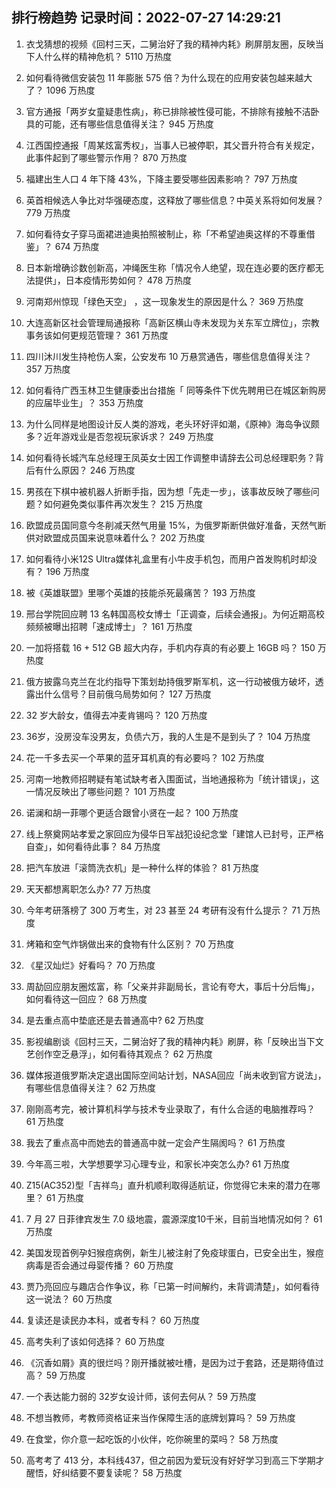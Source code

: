 
## 排行榜趋势 记录时间：2022-07-27 14:29:21
  
  1. 衣戈猜想的视频《回村三天，二舅治好了我的精神内耗》刷屏朋友圈，反映当下人什么样的精神危机？ 5110 万热度
    
  2. 如何看待微信安装包 11 年膨胀 575 倍？为什么现在的应用安装包越来越大了？ 1096 万热度
    
  3. 官方通报「两岁女童疑患性病」，称已排除被性侵可能，不排除有接触不洁卧具的可能，还有哪些信息值得关注？ 945 万热度
    
  4. 江西国控通报「周某炫富秀权」，当事人已被停职，其父晋升符合有关规定，此事件起到了哪些警示作用？ 870 万热度
    
  5. 福建出生人口 4 年下降 43%，下降主要受哪些因素影响？ 797 万热度
    
  6. 英首相候选人争比对华强硬态度，这释放了哪些信息？中英关系将如何发展？ 779 万热度
    
  7. 如何看待女子穿马面裙进迪奥拍照被制止，称「不希望迪奥这样的不尊重借鉴」？ 674 万热度
    
  8. 日本新增确诊数创新高，冲绳医生称「情况令人绝望，现在连必要的医疗都无法提供」，日本疫情形势如何？ 478 万热度
    
  9. 河南郑州惊现「绿色天空」 ，这一现象发生的原因是什么？ 369 万热度
    
  10. 大连高新区社会管理局通报称「高新区横山寺未发现为关东军立牌位」，宗教事务该如何更规范管理？ 361 万热度
    
  11. 四川沐川发生持枪伤人案，公安发布 10 万悬赏通告，哪些信息值得关注？ 357 万热度
    
  12. 如何看待广西玉林卫生健康委出台措施「 同等条件下优先聘用已在城区新购房的应届毕业生」？ 353 万热度
    
  13. 为什么同样是地图设计反人类的游戏，老头环好评如潮，《原神》海岛争议颇多？近年游戏业是否忽视玩家诉求？ 249 万热度
    
  14. 如何看待长城汽车总经理王凤英女士因工作调整申请辞去公司总经理职务？背后有什么原因？ 246 万热度
    
  15. 男孩在下棋中被机器人折断手指，因为想「先走一步」，该事故反映了哪些问题？如何避免类似事件再次发生？ 215 万热度
    
  16. 欧盟成员国同意今冬削减天然气用量 15%，为俄罗斯断供做好准备，天然气断供对欧盟成员国来说意味着什么？ 202 万热度
    
  17. 如何看待小米12S Ultra媒体礼盒里有小牛皮手机包，而用户首发购机时却没有？ 196 万热度
    
  18. 被《英雄联盟》里哪个英雄的技能杀死最痛苦？ 193 万热度
    
  19. 邢台学院回应聘 13 名韩国高校女博士「正调查，后续会通报」。为何近期高校频频被曝出招聘「速成博士」？ 161 万热度
    
  20. 一加将搭载 16 + 512 GB 超大内存，手机内存真的有必要上 16GB 吗？ 150 万热度
    
  21. 俄方披露乌克兰在北约指导下策划劫持俄罗斯军机，这一行动被俄方破坏，透露出什么信号？目前俄乌局势如何？ 127 万热度
    
  22. 32 岁大龄女，值得去冲麦肯锡吗？ 120 万热度
    
  23. 36岁，没房没车没男友，负债六万，我的人生是不是到头了？ 104 万热度
    
  24. 花一千多去买一个苹果的蓝牙耳机真的有必要吗？ 102 万热度
    
  25. 河南一地教师招聘疑有笔试缺考者入围面试，当地通报称为「统计错误」，这一情况反映出了哪些问题？ 101 万热度
    
  26. 诺澜和胡一菲哪个更适合跟曾小贤在一起？ 100 万热度
    
  27. 线上祭奠网站孝爱之家回应为侵华日军战犯设纪念堂「建馆人已封号，正严格自查」，如何看待此事？ 84 万热度
    
  28. 把汽车放进「滚筒洗衣机」是一种什么样的体验？ 81 万热度
    
  29. 天天都想离职怎么办? 77 万热度
    
  30. 今年考研落榜了 300 万考生，对 23 甚至 24 考研有没有什么提示？ 71 万热度
    
  31. 烤箱和空气炸锅做出来的食物有什么区别？ 70 万热度
    
  32. 《星汉灿烂》好看吗？ 70 万热度
    
  33. 周劼回应朋友圈炫富，称「父亲并非副局长，言论有夸大，事后十分后悔」，如何看待这一回应？ 68 万热度
    
  34. 是去重点高中垫底还是去普通高中? 62 万热度
    
  35. 影视编剧谈《回村三天，二舅治好了我的精神内耗》刷屏，称「反映出当下文艺创作空乏悬浮」，如何看待其观点？ 62 万热度
    
  36. 媒体报道俄罗斯决定退出国际空间站计划，NASA回应「尚未收到官方说法」，有哪些信息值得关注？ 62 万热度
    
  37. 刚刚高考完，被计算机科学与技术专业录取了，有什么合适的电脑推荐吗？ 61 万热度
    
  38. 我去了重点高中而她去的普通高中就一定会产生隔阂吗？ 61 万热度
    
  39. 今年高三啦，大学想要学习心理专业，和家长冲突怎么办? 61 万热度
    
  40. Z15(AC352)型「吉祥鸟」直升机顺利取得适航证，你觉得它未来的潜力在哪里？ 61 万热度
    
  41. 7 月 27 日菲律宾发生 7.0 级地震，震源深度10千米，目前当地情况如何？ 61 万热度
    
  42. 美国发现首例孕妇猴痘病例，新生儿被注射了免疫球蛋白，已安全出生，猴痘病毒是否会通过母婴传播？ 60 万热度
    
  43. 贾乃亮回应与趣店合作争议，称「已第一时间解约，未背调清楚」，如何看待这一说法？ 60 万热度
    
  44. 复读还是读民办本科，或者专科？ 60 万热度
    
  45. 高考失利了该如何选择？ 60 万热度
    
  46. 《沉香如屑》真的很烂吗？刚开播就被吐槽，是因为过于套路，还是期待值过高？ 59 万热度
    
  47. 一个表达能力弱的 32岁女设计师，该何去何从？ 59 万热度
    
  48. 不想当教师，考教师资格证来当作保障生活的底牌划算吗？ 59 万热度
    
  49. 在食堂，你介意一起吃饭的小伙伴，吃你碗里的菜吗？ 58 万热度
    
  50. 高考考了 413 分，本科线437，但之前因为爱玩没有好好学习到高三下学期才醒悟，好纠结要不要复读呢？ 58 万热度
    